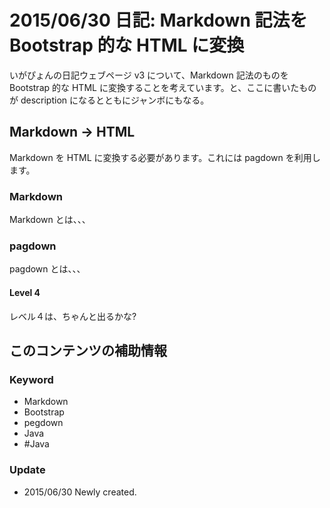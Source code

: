 2015/06/30 日記: Markdown 記法を Bootstrap 的な HTML に変換
======================================================

いがぴょんの日記ウェブページ v3 について、Markdown 記法のものを Bootstrap 的な HTML に変換することを考えています。と、ここに書いたものが description になるとともにジャンボにもなる。

## Markdown → HTML
Markdown を HTML に変換する必要があります。これには pagdown を利用します。

### Markdown
Markdown とは、、、

### pagdown
pagdown とは、、、

#### Level 4
レベル４は、ちゃんと出るかな?

## このコンテンツの補助情報
### Keyword
 * Markdown
 * Bootstrap
 * pegdown
 * Java
 * \#Java

### Update
 * 2015/06/30 Newly created.
 